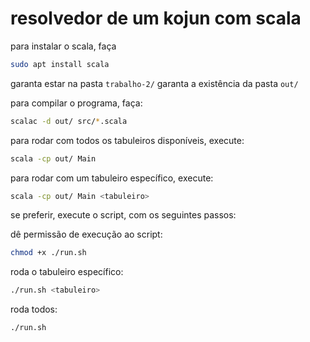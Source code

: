 # resolvedor de um kojun com scala

para instalar o scala, faça

```bash
sudo apt install scala
```

garanta estar na pasta `trabalho-2/`
garanta a existência da pasta `out/`

para compilar o programa, faça:

```bash
scalac -d out/ src/*.scala
```

para rodar com todos os tabuleiros disponíveis, execute:

```bash
scala -cp out/ Main
```

para rodar com um tabuleiro específico, execute:

```bash
scala -cp out/ Main <tabuleiro>
```

se preferir, execute o script, com os seguintes passos:

dê permissão de execução ao script:

```bash
chmod +x ./run.sh
```

roda o tabuleiro específico:

```bash
./run.sh <tabuleiro> 
```

roda todos:

```bash
./run.sh 
```
